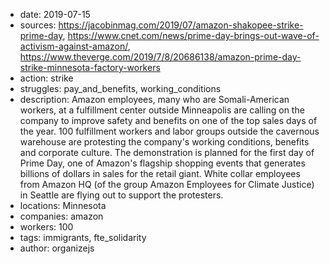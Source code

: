 - date: 2019-07-15
- sources: https://jacobinmag.com/2019/07/amazon-shakopee-strike-prime-day, https://www.cnet.com/news/prime-day-brings-out-wave-of-activism-against-amazon/, https://www.theverge.com/2019/7/8/20686138/amazon-prime-day-strike-minnesota-factory-workers
- action: strike
- struggles: pay_and_benefits, working_conditions
- description: Amazon employees, many who are Somali-American workers, at a fulfillment center outside Minneapolis are calling on the company to improve safety and benefits on one of the top sales days of the year. 100 fulfillment workers and labor groups outside the cavernous warehouse are protesting the company's working conditions, benefits and corporate culture. The demonstration is planned for the first day of Prime Day, one of Amazon's flagship shopping events that generates billions of dollars in sales for the retail giant. White collar employees from Amazon HQ (of the group Amazon Employees for Climate Justice) in Seattle are flying out to support the protesters.
- locations: Minnesota
- companies: amazon
- workers: 100
- tags: immigrants, fte_solidarity
- author: organizejs
